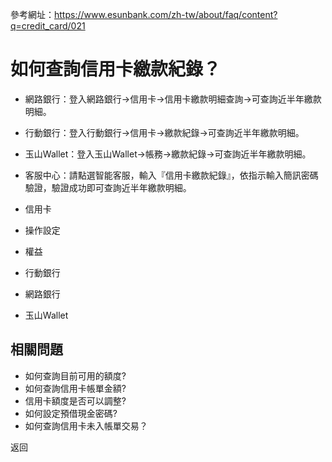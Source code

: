 參考網址：https://www.esunbank.com/zh-tw/about/faq/content?q=credit_card/021

# 如何查詢信用卡繳款紀錄？

  * 網路銀行：登入網路銀行→信用卡→信用卡繳款明細查詢→可查詢近半年繳款明細。
  * 行動銀行：登入行動銀行→信用卡→繳款紀錄→可查詢近半年繳款明細。
  * 玉山Wallet：登入玉山Wallet→帳務→繳款紀錄→可查詢近半年繳款明細。
  * 客服中心：請點選智能客服，輸入『信用卡繳款紀錄』，依指示輸入簡訊密碼驗證，驗證成功即可查詢近半年繳款明細。

  * 信用卡
  * 操作設定
  * 權益
  * 行動銀行
  * 網路銀行
  * 玉山Wallet

## 相關問題

  * 如何查詢目前可用的額度? 
  * 如何查詢信用卡帳單金額? 
  * 信用卡額度是否可以調整? 
  * 如何設定預借現金密碼? 
  * 如何查詢信用卡未入帳單交易？ 

返回

